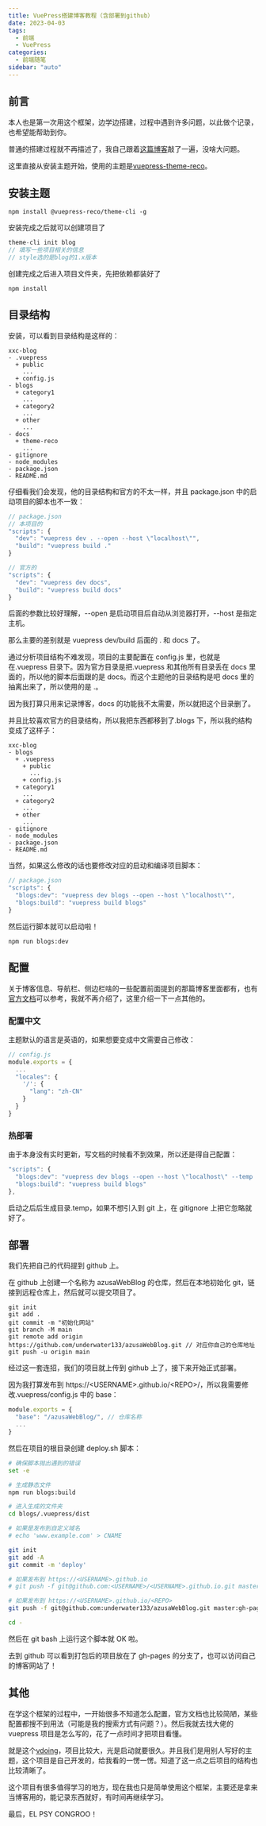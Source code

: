 ```yaml
---
title: VuePress搭建博客教程（含部署到github）
date: 2023-04-03
tags:
  - 前端
  - VuePress
categories:
  - 前端随笔
sidebar: "auto"
---
```


## 前言

本人也是第一次用这个框架，边学边搭建，过程中遇到许多问题，以此做个记录，也希望能帮助到你。

普通的搭建过程就不再描述了，我自己跟着[这篇博客](https://blog.csdn.net/xiaoxianer321/article/details/119548202)敲了一遍，没啥大问题。

这里直接从安装主题开始，使用的主题是[vuepress-theme-reco](https://vuepress-theme-reco.recoluan.com/)。

## 安装主题

```
npm install @vuepress-reco/theme-cli -g
```

安装完成之后就可以创建项目了

```js
theme-cli init blog
// 填写一些项目相关的信息
// style选的是blog的1.x版本
```

创建完成之后进入项目文件夹，先把依赖都装好了

```
npm install
```

## 目录结构

安装，可以看到目录结构是这样的：

```
xxc-blog
- .vuepress
  + public
    ...
  + config.js
- blogs
  + category1
    ...
  + category2
    ...
  + other
    ...
- docs
  + theme-reco
    ...
- gitignore
- node_modules
- package.json
- README.md
```

仔细看我们会发现，他的目录结构和官方的不太一样，并且 package.json 中的启动项目的脚本也不一致：

```js
// package.json
// 本项目的
"scripts": {
  "dev": "vuepress dev . --open --host \"localhost\"",
  "build": "vuepress build ."
}

// 官方的
"scripts": {
  "dev": "vuepress dev docs",
  "build": "vuepress build docs"
}
```

后面的参数比较好理解，--open 是启动项目后自动从浏览器打开，--host 是指定主机。

那么主要的差别就是 vuepress dev/build 后面的 . 和 docs 了。

通过分析项目结构不难发现，项目的主要配置在 config.js 里，也就是在.vuepress 目录下。因为官方目录是把.vuepress 和其他所有目录丢在 docs 里面的，所以他的脚本后面跟的是 docs。而这个主题他的目录结构是吧 docs 里的抽离出来了，所以使用的是 .。

因为我打算只用来记录博客，docs 的功能我不太需要，所以就把这个目录删了。

并且比较喜欢官方的目录结构，所以我把东西都移到了.blogs 下，所以我的结构变成了这样子：

```
xxc-blog
- blogs
  + .vuepress
    + public
      ...
    + config.js
  + category1
    ...
  + category2
    ...
  + other
    ...
- gitignore
- node_modules
- package.json
- README.md
```

当然，如果这么修改的话也要修改对应的启动和编译项目脚本：

```js
// package.json
"scripts": {
  "blogs:dev": "vuepress dev blogs --open --host \"localhost\"",
  "blogs:build": "vuepress build blogs"
}
```

然后运行脚本就可以启动啦！

```
npm run blogs:dev
```

## 配置

关于博客信息、导航栏、侧边栏啥的一些配置前面提到的那篇博客里面都有，也有[官方文档](https://vuepress.vuejs.org/zh/guide/)可以参考，我就不再介绍了，这里介绍一下一点其他的。

### 配置中文

主题默认的语言是英语的，如果想要变成中文需要自己修改：

```js
// config.js
module.exports = {
  ...
  "locales": {
    '/': {
      "lang": "zh-CN"
    }
  }
}
```

### 热部署

由于本身没有实时更新，写文档的时候看不到效果，所以还是得自己配置：

```js
"scripts": {
  "blogs:dev": "vuepress dev blogs --open --host \"localhost\" --temp .temp",
  "blogs:build": "vuepress build blogs"
},
```

启动之后后生成目录.temp，如果不想引入到 git 上，在 gitignore 上把它忽略就好了。

## 部署

我们先把自己的代码提到 github 上。

在 github 上创建一个名称为 azusaWebBlog 的仓库，然后在本地初始化 git，链接到远程仓库上，然后就可以提交项目了。

```
git init
git add .
git commit -m "初始化网站"
git branch -M main
git remote add origin https://github.com/underwater133/azusaWebBlog.git // 对应你自己的仓库地址
git push -u origin main
```

经过这一套连招，我们的项目就上传到 github 上了，接下来开始正式部署。

因为我打算发布到 https://\<USERNAME\>.github.io/\<REPO\>/，所以我需要修改.vuepress/config.js 中的 base：

```js
module.exports = {
  "base": "/azusaWebBlog/", // 仓库名称
  ...
}
```

然后在项目的根目录创建 deploy.sh 脚本：

```sh
# 确保脚本抛出遇到的错误
set -e

# 生成静态文件
npm run blogs:build

# 进入生成的文件夹
cd blogs/.vuepress/dist

# 如果是发布到自定义域名
# echo 'www.example.com' > CNAME

git init
git add -A
git commit -m 'deploy'

# 如果发布到 https://<USERNAME>.github.io
# git push -f git@github.com:<USERNAME>/<USERNAME>.github.io.git master

# 如果发布到 https://<USERNAME>.github.io/<REPO>
git push -f git@github.com:underwater133/azusaWebBlog.git master:gh-pages

cd -
```

然后在 git bash 上运行这个脚本就 OK 啦。

去到 github 可以看到打包后的项目放在了 gh-pages 的分支了，也可以访问自己的博客网站了！

## 其他

在学这个框架的过程中，一开始很多不知道怎么配置，官方文档也比较简陋，某些配置都搜不到用法（可能是我的搜索方式有问题？）。然后我就去找大佬的 vuepress 项目是怎么写的，花了一点时间才把项目看懂。

就是这个[vdoing](https://github.com/xugaoyi/vuepress-theme-vdoing)，项目比较大，光是启动就要很久。并且我们是用别人写好的主题，这个项目是自己开发的，给我看的一愣一愣。知道了这一点之后项目的结构也比较清晰了。

这个项目有很多值得学习的地方，现在我也只是简单使用这个框架，主要还是拿来当博客用的，能记录东西就好，有时间再继续学习。

最后，EL PSY CONGROO！
